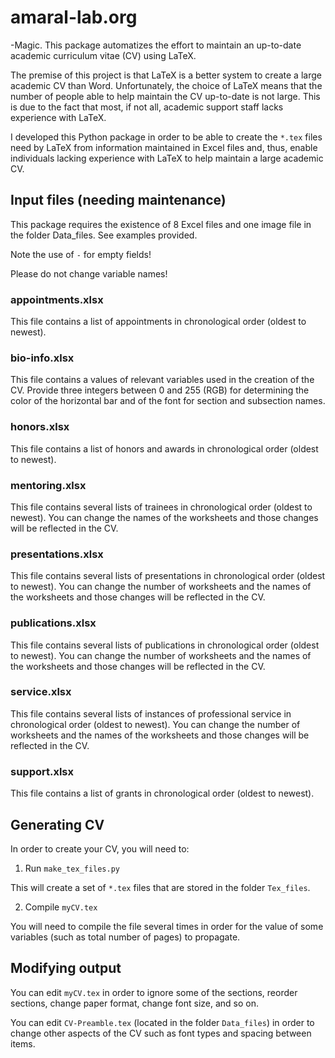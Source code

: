 # amaral-lab.org

-Magic.
This package automatizes the effort to maintain an up-to-date academic curriculum vitae (CV) using LaTeX.

The premise of this project is that LaTeX is a better system to create a large academic CV than Word.
Unfortunately, the choice of LaTeX means that the number of people able to help maintain the CV up-to-date
is not large. This is due to the fact that most, if not all, academic support staff lacks experience with
LaTeX.

I developed this Python package in order to be able to create the `*.tex` files need by LaTeX from information
maintained in Excel files and, thus, enable individuals lacking experience with LaTeX to help maintain a large
academic CV.

## Input files (needing maintenance)

This package requires the existence of 8 Excel files and one image file in the folder Data_files.
See examples provided.

Note the use of `-` for empty fields!

Please do not change variable names!

### appointments.xlsx

This file contains a list of appointments in chronological order (oldest to newest).


### bio-info.xlsx

This file contains a values of relevant variables used in the creation of the CV. Provide three integers
between 0 and 255 (RGB) for determining the color of the horizontal bar and of the font for section and
subsection names.


### honors.xlsx

This file contains a list of honors and awards in chronological order (oldest to newest).


### mentoring.xlsx

This file contains several lists of trainees in chronological order (oldest to newest). You can change the
names of the worksheets and those changes will be reflected in the CV.

### presentations.xlsx

This file contains several lists of presentations in chronological order (oldest to newest). You can change
the number of worksheets and the names of the worksheets and those changes will be reflected in the CV.

### publications.xlsx

This file contains several lists of publications in chronological order (oldest to newest). You can change the
number of worksheets and the names of the worksheets and those changes will be reflected in the CV.

### service.xlsx

This file contains several lists of instances of professional service in chronological order (oldest to
newest). You can change the number of worksheets and the names of the worksheets and those changes will
be reflected in the CV.

### support.xlsx

This file contains a list of grants in chronological order (oldest to newest).


## Generating CV

In order to create your CV, you will need to:

1. Run `make_tex_files.py`

This will create a set of `*.tex` files that are stored in the folder `Tex_files`.

2. Compile `myCV.tex`

You will need to compile the file several times in order for the value of some variables (such as total
number of pages) to propagate.


## Modifying output

You can edit `myCV.tex` in order to ignore some of the sections, reorder sections, change paper format,
change font size, and so on.

You can edit `CV-Preamble.tex` (located in the folder `Data_files`) in order to change other aspects of the
CV such as font types and spacing between items.
